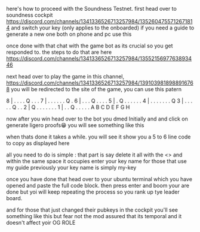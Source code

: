 here's how to proceed with the Soundness Testnet.
first head over to soundness cockpit https://discord.com/channels/1341336526713257984/1352604755712671814 and switch your key (only applies to the onboarded)
if you need a guide to generate a new one both on phone and pc use this

once done with that chat with the game bot as its crucial so you get responded to. the steps to do that are here 
https://discord.com/channels/1341336526713257984/1355215697763893446

next head over to play the game in this channel, https://discord.com/channels/1341336526713257984/1391039818988916768 you will be redirected to the site of the game, you can use this patern

8 | . . . . Q . . .
7 | . . . . . . Q .
6 | . . . Q . . . .
5 | . Q . . . . . .
4 | . . . . . . . Q
3 | . . . . . Q . .
2 | Q . . . . . . .
1 | . . Q . . . . .
    A B C D E F G H

now after you win head over to the bot you dmed Initially and and click on generate ligero proofs😁
you will see something like this 

when thats done it takes a while.
you will see it show you a 5 to 6 line code to copy as displayed here 


all you need to do is simple : that part is say <your-key-name> delete it all with the <> and within the same space it occupies enter your key name for those that use my guide previously your key name is simply  my-key 

once you have done that head over to your ubuntu terminal which you have opened and paste the full code block. then press enter and boom your are done but yoi will keep repeating  the process so you rank up tye leader board.

and for those that just changed their pubkeys in the cockpit you'll see something like this but fear not the mod assured that its temporal and it doesn't affect yoir OG ROLE
